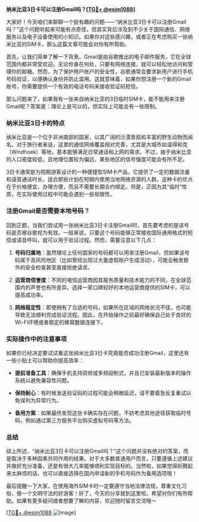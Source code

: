 **纳米比亚3日卡可以注册Gmail吗？[[TG💪+ @esim1088](https://t.me/s/esim1088)]**

大家好！今天咱们来聊聊一个挺有趣的问题——“纳米比亚3日卡可以注册Gmail吗？”这个问题听起来可能有点奇怪，但其实背后涉及到不少关于国际通信、网络服务以及电子设备使用的小知识。如果你对这些感兴趣，或者正在考虑购买一张纳米比亚的SIM卡，那么这篇文章可能会对你有所帮助。

首先，让我们简单了解一下背景。Gmail是由谷歌推出的电子邮件服务，它在全球范围内都非常受欢迎。无论你身在何处，只要有网络连接，就可以轻松地访问和管理你的邮箱。然而，为了保护用户账户的安全性，谷歌通常会要求新用户进行手机号码验证，以便确认身份并防止滥用。这就意味着，如果你想注册一个新的Gmail账号，你需要提供一个有效的电话号码来接收验证码短信。

那么问题来了，如果我有一张来自纳米比亚的3日临时SIM卡，能不能用来注册Gmail呢？答案是：理论上是可以的，但实际上可能会有一些限制。

### 纳米比亚3日卡的特点

纳米比亚是一个位于非洲南部的国家，以其广阔的沙漠景观和丰富的野生动物而闻名。对于旅行者来说，这里的通信网络覆盖相对完善，尤其是大城市如温得和克（Windhoek）等地，基本能够满足日常通话和上网的需求。不过，由于纳米比亚的人口密度较低，且地理位置较为偏远，某些地区的信号强度可能会有所不足。

3日卡通常是为短期游客设计的一种便捷型SIM卡产品，它提供了一定的数据流量和语音通话时长，适合那些计划在短期内使用当地网络资源的人群。这种卡的优点在于价格便宜、办理方便，而且不需要长期合约绑定。但是，正因为其“临时”性质，在实际使用过程中可能会遇到一些局限性。

### 注册Gmail是否需要本地号码？

回到正题，当我们尝试用一张纳米比亚3日卡注册Gmail时，首先要考虑的是该号码是否被谷歌视为有效。一般来说，只要这个号码能够正常接收国际通用格式的短信或语音呼叫，就可以用于验证过程。然而，需要注意以下几点：

1. **号码归属地**：虽然理论上任何国家的号码都可以用来注册Gmail，但如果该号码属于高风险地区（比如曾经出现过大量虚假账户生成活动），可能会触发额外的安全检查甚至直接拒绝请求。
   
2. **运营商信誉度**：不同的电信运营商因其服务质量和技术能力的不同，在全球范围内的声誉也有所差异。选择一家口碑较好的本地运营商提供的SIM卡，可以提高成功率。

3. **网络稳定性**：即使拥有了合适的号码，如果所在区域的网络状况不佳，也可能导致无法顺利完成验证流程。因此，在开始操作之前最好确保自己处于良好的Wi-Fi环境或者稳定的蜂窝数据连接下。

### 实际操作中的注意事项

如果你已经决定要试试看这张纳米比亚3日卡究竟能否成功注册Gmail，这里还有一些小贴士可以帮助你提高效率：

- **提前准备工具**：确保手机支持双频或多频段制式，并且已安装最新版本的操作系统以避免兼容性问题。
  
- **保持耐心**：有时候发送验证码的过程可能会稍微延迟，请不要着急反复重试以免误判为异常行为。

- **备用方案**：如果最终发现这张卡确实存在问题，不妨考虑其他途径获取临时号码，例如通过第三方服务平台购买虚拟号码等方法。

### 总结

综上所述，“纳米比亚3日卡可以注册Gmail吗？”这个问题并没有绝对的答案，而是取决于多种因素共同作用的结果。对于大多数普通用户而言，只要遵循上述建议并做好充分准备，还是有很大几率能够顺利实现目标的。当然啦，如果觉得折腾起来太麻烦的话，也可以直接选择在国内申请新的手机号码作为备用选项哦！

最后提醒一下大家，在使用海外SIM卡时一定要遵守当地法律法规，尊重文化习俗，做一个文明守法的好游客！好了，今天的分享就到这里啦，希望对你们有所帮助。如果有更多疑问或者想要了解的内容，欢迎随时留言交流哦～ 

[[TG💪+ @esim1088](https://t.me/s/esim1088) ![Image](https://i.postimg.cc/4NQfJmqS/Snipaste-2025-05-13-00-14-12.png)]